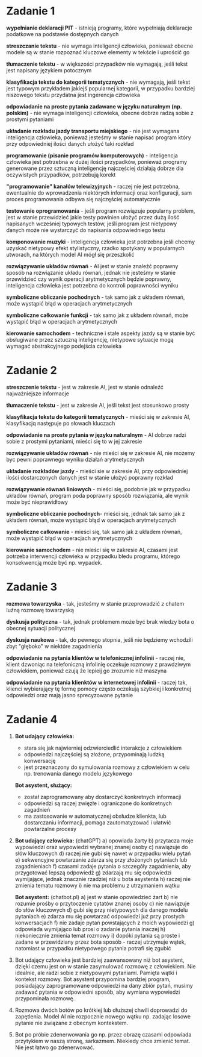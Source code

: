 # Zadanie 1
**wypełnianie deklaracji PIT** - istnieją programy, które wypełniają deklaracje podatkowe na podstawie dostępnych danych

**streszczanie tekstu** - nie wymaga inteligencji człowieka, ponieważ obecne modele są w stanie rozpoznać kluczowe elementy w tekście i uprościć go

**tłumaczenie tekstu** - w większości przypadków nie wymagają, jeśli tekst jest napisany językiem potocznym

**klasyfikacja tekstu do kategorii tematycznych** - nie wymagają, jeśli tekst jest typowym przykładem jakiejś popularnej kategorii, w przypadku bardziej niszowego tekstu przydatna jest ingerencja człowieka

**odpowiadanie na proste pytania zadawane w języku naturalnym (np. polskim)** - nie wymaga inteligencji człowieka, obecne dobrze radzą sobie z prostymi pytaniami

**układanie rozkładu jazdy transportu miejskiego** - nie jest wymagana inteligencja człowieka, ponieważ jesteśmy w stanie napisać program który przy odpowiedniej ilości danych ułożyć taki rozkład

**programowanie (pisanie programów komputerowych)** - inteligencja człowieka jest potrzebna w dużej ilości przypadków, ponieważ programy generowane przez sztuczną inteligencję najczęściej działają dobrze dla oczywistych przypadków, potrzebują korekt 

**"programowanie" kanałów telewizyjnych** - raczej nie jest potrzebna, ewentualnie do wprowadzenia niektórych informacji oraz konfiguracji, sam proces programowania odbywa się najczęściej automatycznie

**testowanie oprogramowania** - jeśli program rozwiązuje popularny problem, jest w stanie przewidzieć jakie testy powinien ułożyć przez dużą ilość napisanych wcześniej typowych testów, jeśli program jest nietypowy danych może nie wystarczyć do napisania odpowiedniego testu

**komponowanie muzyki** - inteligencja człowieka jest potrzebna jeśli chcemy uzyskać nietypowy efekt stylistyczny, rzadko spotykany w popularnych utworach, na których model AI mógł się przeszkolić

**rozwiązywanie układów równań** - AI jest w stanie znaleźć poprawny sposób na rozwiązanie układu równań, jednak nie jesteśmy w stanie przewidzieć czy wynik operacji arytmetycznych będzie poprawny, inteligencja człowieka jest potrzebna do kontroli poprawności wyniku

**symboliczne obliczanie pochodnych** - tak samo jak z układem równań, może wystąpić błąd w operacjach arytmetycznych 

**symboliczne całkowanie funkcji** -  tak samo jak z układem równań, może wystąpić błąd w operacjach arytmetycznych  

**kierowanie samochodem** - techniczne i stałe aspekty jazdy są w stanie być obsługiwane przez sztuczną inteligencję, nietypowe sytuacje mogą wymagać abstrakcyjnego podejścia człowieka 


# Zadanie 2
**streszczenie tekstu** - jest w zakresie AI, jest w stanie odnaleźć najważniejsze informacje

**tłumaczenie tekstu** - jest w zakresie AI, jeśli tekst jest stosunkowo prosty

**klasyfikacja tekstu do kategorii tematycznych** - mieści się w zakresie AI, klasyfikacjq następuje po słowach kluczach

**odpowiadanie na proste pytania w języku naturalnym** - AI dobrze radzi sobie z prostymi pytaniami, mieści się to w jej zakresie 

**rozwiązywanie układów równań** - nie mieści się w zakresie AI, nie możemy byc pewni poprawnego wyniku działań arytmetycznych 

**układanie rozkładów jazdy** - mieści sie w zakresie AI, przy odpowiedniej ilości dostarczonych danych jest w stanie ułożyć poprawny rozkład

**rozwiązywanie równań liniowych** - mieści się, podobnie jak w przypadku układów równań, program poda poprawny sposób rozwiązania, ale wynik może być nieprawidłowy

**symboliczne obliczanie pochodnych**- mieści się, jednak tak samo jak z układem równań, może wystąpić błąd w operacjach arytmetycznych

**symboliczne całkowanie** - mieści się, tak samo jak z układem równań, może wystąpić błąd w operacjach arytmetycznych

**kierowanie samochodem** - nie mieści się w zakresie AI, czasami jest potrzeba interwencji człowieka w przypadku błedu programu, którego konsekwencją może być np. wypadek. 


# Zadanie 3
**rozmowa towarzyska** - tak, jesteśmy w stanie przeprowadzić z chatem luźną rozmowę towarzyską

**dyskusja polityczna** - tak, jednak problemem może być brak wiedzy bota o obecnej sytuacji politycznej

**dyskusja naukowa** - tak, do pewnego stopnia, jeśli nie będziemy wchodzili zbyt "głęboko" w niektóre zagadnienia

**odpowiadanie na pytania klientów w telefonicznej infolinii** - raczej nie, klient dzwoniąc na telefoniczną infolinię oczekuje rozmowy z prawdziwym człowiekiem, ponieważ czują że lepieij go zrozumie niż maszyna

**odpowiadanie na pytania klienktów w internetowej infolinii** - raczej tak, klienci wybierający tę formę pomocy często oczekują szybkiej i konkretnej odpowiedzi oraz mają jasno sprecyzowane pytanie


# Zadanie 4
1. **Bot udający człowieka:**
   - stara się jak najwierniej odzwierciedlić interakcje z człowiekiem
   - odpowiedzi najczęściej są złożone, przypominają ludzką konwersację
   - jest przeznaczony do symulowania rozmowy z człowiekiem w celu np. trenowania danego modelu językowego 
     
   **Bot asystent, służący:**
   - został zaprogramowany aby dostarczyć konkretnych informacji
   - odpowiedzi są raczej zwięzłe i ograniczone do konkretnych zagadnień
   - ma zastosowanie w automatycznej obsłudze klienkta, lub dostarczaniu informacji, pomaga zautomatyzować i ułatwić powtarzalne procesy

2.
   **Bot udający człowieka:** (chatGPT)
  a) opowiada żarty
  b) przytacza moje wypowiedzi oraz wypowiedzi wybranej znanej osoby
  c) nawiązuje do słów kluczowych
  d) raczej nie gubi się nawet w przypadku wielu pytań
  e) sekwencyjne powtarzanie zdarza się przy złożonych pytaniach lub zagadnieniach
  f) czasami zadaje pytania o szczegóły zagadnienia, aby przygotować lepszą odpowiedź
  g) zdarzają mu się odpowiedzi wymijające, jednak znacznie rzadziej niż u bota asystenta
  h) raczej nie zmienia tematu rozmowy
  i) nie ma problemu z utrzymaniem wątku
   

   **Bot asystent:** (chatbot.pl)
   a) jest w stanie opowiedzieć żart
   b) nie rozumie prośby o przytoczenie cytatów znanej osoby
   c) nie nawiązuje do słów kluczowych
   d) gubi się przy nietypowych dla danego modelu pytaniach
   e) zdarza mu się powtarzać odpowiedzi już przy prostych konwersacjach
   f) nie zadaje pytań powstających z moich wypowiedzi
   g) odpowiada wymijająco lub prosi o zadanie pytania inaczej
   h) niekoniecznie zmienia temat rozmowy
   i) dopóki pytania są proste i zadane w przewidziany przez bota sposób - raczej utrzymuje wątek, natomiast w przypadku nietypowego pytania potrafi się zgubić

3. Bot udający człowieka jest bardziej zaawansowany niż bot asystent, dzięki czemu jest on w stanie zasymulować rozmowę z człowiekiem. Nie idealnie, ale radzi sobie z nietypowymi pytaniami. Pamięta wątki i kontekst rozmowy. Bot asystent przypomina bardziej program, posiadający
   zaprogramowane odpowiedzi na dany zbiór pytań, musimy zadawać pytania w odpowiedni sposób, aby wymiana wypowiedzi przypominała rozmowę.
5. Rozmowa dwóch botów po krótkiej lub dłuższej chwili doprowadzi do zapętlenia. Model AI nie rozpocznie nowego wątku np. zadając losowe pytanie nie związane z obecnym kontekstem. 
6. Bot po próbie zdenerwowania go np. przez obrazę czasami odpowiada przytykiem w naszą stronę, sarkazmem. Niekiedy chce zmienić temat. Nie jest łatwo go zdenerwować. 
  
   
   
